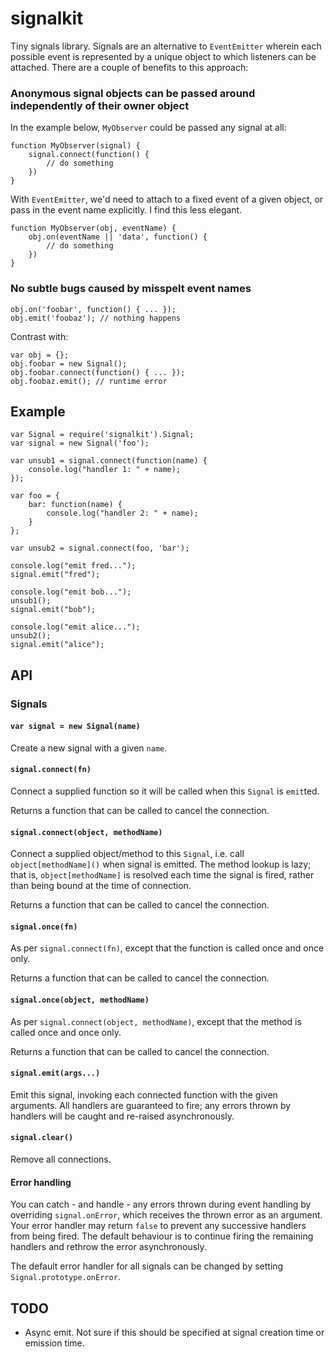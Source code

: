 # signalkit

Tiny signals library. Signals are an alternative to `EventEmitter` wherein each possible event is represented by a unique object to which listeners can be attached. There are a couple of benefits to this approach:

### Anonymous signal objects can be passed around independently of their owner object

In the example below, `MyObserver` could be passed any signal at all:

    function MyObserver(signal) {
        signal.connect(function() {
            // do something
        })
    }

With `EventEmitter`, we'd need to attach to a fixed event of a given object, or pass in the event name explicitly. I find this less elegant.

    function MyObserver(obj, eventName) {
        obj.on(eventName || 'data', function() {
            // do something
        })
    }

### No subtle bugs caused by misspelt event names

    obj.on('foobar', function() { ... });
    obj.emit('foobaz'); // nothing happens

Contrast with:

    var obj = {};
    obj.foobar = new Signal();
    obj.foobar.connect(function() { ... });
    obj.foobaz.emit(); // runtime error

## Example

    var Signal = require('signalkit').Signal;
    var signal = new Signal('foo');

    var unsub1 = signal.connect(function(name) {
        console.log("handler 1: " + name);
    });

    var foo = {
        bar: function(name) {
            console.log("handler 2: " + name);
        }
    };

    var unsub2 = signal.connect(foo, 'bar');

    console.log("emit fred...");
    signal.emit("fred");

    console.log("emit bob...");
    unsub1();
    signal.emit("bob");

    console.log("emit alice...");
    unsub2();
    signal.emit("alice");

## API

### Signals

#### `var signal = new Signal(name)`

Create a new signal with a given `name`.

#### `signal.connect(fn)`

Connect a supplied function so it will be called when this `Signal` is `emit`ted.

Returns a function that can be called to cancel the connection.

#### `signal.connect(object, methodName)`

Connect a supplied object/method to this `Signal`, i.e. call `object[methodName]()` when signal is emitted. The method lookup is lazy; that is, `object[methodName]` is resolved each time the signal is fired, rather than being bound at the time of connection.

Returns a function that can be called to cancel the connection.

#### `signal.once(fn)`

As per `signal.connect(fn)`, except that the function is called once and once only.

Returns a function that can be called to cancel the connection.

#### `signal.once(object, methodName)`

As per `signal.connect(object, methodName)`, except that the method is called once and once only.

Returns a function that can be called to cancel the connection.

#### `signal.emit(args...)`

Emit this signal, invoking each connected function with the given arguments. All handlers are guaranteed to fire; any errors thrown by handlers will be caught and re-raised asynchronously.

#### `signal.clear()`

Remove all connections.

#### Error handling

You can catch - and handle - any errors thrown during event handling by overriding `signal.onError`, which receives the thrown error as an argument. Your error handler may return `false` to prevent any successive handlers from being fired. The default behaviour is to continue firing the remaining handlers and rethrow the error asynchronously.

The default error handler for all signals can be changed by setting `Signal.prototype.onError`.

## TODO

  * Async emit. Not sure if this should be specified at signal creation time or emission time.